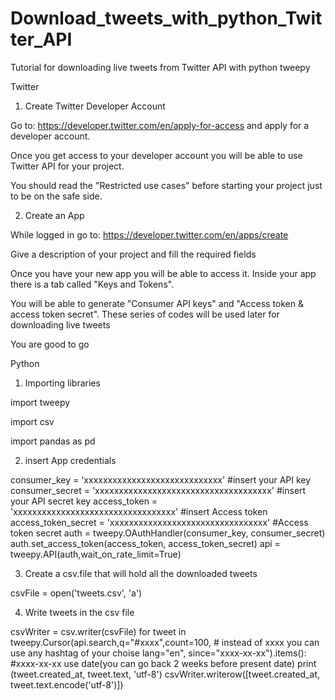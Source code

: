 # Download_tweets_with_python_Twitter_API
Tutorial for downloading live tweets from Twitter API with python tweepy



Twitter
1. Create Twitter Developer Account

Go to: https://developer.twitter.com/en/apply-for-access and apply for a developer account.

Once you get access to your developer account you will be able to use Twitter API for your project.

You should read the "Restricted use cases" before starting your project just to be on the safe side.

2. Create an App

While logged in go to: https://developer.twitter.com/en/apps/create

Give a description of your project and fill the required fields

Once you have your new app you will be able to access it. Inside your app there is a tab called "Keys and Tokens".

You will be able to generate "Consumer API keys" and "Access token & access token secret". These series of codes will be used later for downloading live tweets

You are good to go

Python

1. Importing libraries

import tweepy

import csv

import pandas as pd


2. insert App credentials

consumer_key = 'xxxxxxxxxxxxxxxxxxxxxxxxxxxxx' #insert your API key
consumer_secret = 'xxxxxxxxxxxxxxxxxxxxxxxxxxxxxxxxxxxxx' #insert your API secret key
access_token = 'xxxxxxxxxxxxxxxxxxxxxxxxxxxxxxxxxx' #insert Access token
access_token_secret = 'xxxxxxxxxxxxxxxxxxxxxxxxxxxxxxxxx' #Access token secret
auth = tweepy.OAuthHandler(consumer_key, consumer_secret)
auth.set_access_token(access_token, access_token_secret)
api = tweepy.API(auth,wait_on_rate_limit=True)

3. Create a csv.file that will hold all the downloaded tweets

csvFile = open('tweets.csv', 'a')

4. Write tweets in the csv file

csvWriter = csv.writer(csvFile)
for tweet in tweepy.Cursor(api.search,q="#xxxx",count=100,   # instead of xxxx you can use any hashtag of your choise
                           lang="en",
                           since="xxxx-xx-xx").items():     #xxxx-xx-xx use date(you can go back 2 weeks before present date)
    print (tweet.created_at, tweet.text, 'utf-8')
    csvWriter.writerow([tweet.created_at, tweet.text.encode('utf-8')])
    
   
